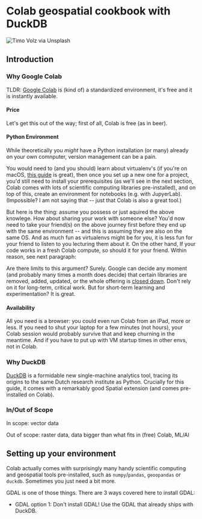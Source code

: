 # Colab geospatial cookbook with DuckDB

![Timo Volz via Unsplash](https://images.unsplash.com/photo-1597760078652-6359f83febaf?q=80&w=960&auto=format&fit=crop&ixlib=rb-4.1.0&ixid=M3wxMjA3fDB8MHxwaG90by1wYWdlfHx8fGVufDB8fHx8fA%3D%3D)

## Introduction

### Why Google Colab

TLDR: [Google Colab](https://colab.research.google.com/) is (kind of) a standardized environment, it's free and it is instantly available.

#### Price
Let's get this out of the way; first of all, Colab is free (as in beer).


#### Python Environment

While theoretically you _might_ have a Python installation (or many) already on your own comnputer, version management can be a pain.

You would need to (and you should) learn about virtualenv's (if you're on macOS, [this guide](https://medium.com/marvelous-mlops/the-rightway-to-install-python-on-a-mac-f3146d9d9a32) is great), then once you set up a new one for a project, you'd still need to install your prerequisites (as we'll see in the next section, Colab comes with lots of scientific computing libraries pre-installed), and on top of this, create an environment for notebooks (e.g. with JupyerLab). (Impossible? I am not saying that -- just that Colab is also a great tool.)

But here is the thing: assume you possess or just aquired the above knowlege. How about sharing your work with someone else? You'd now need to take your friend(s) on the above journey first before they end up with the same environment -- and this is assuming they are also on the same OS. And as much fun as virtualenvs might be for you, it is less fun for your friend to listen to you lecturing them about it. On the other hand, If your code works in a fresh Colab compute, so should it for your friend. Within reason, see next paragraph:

Are there limits to this argument? Surely. Google can decide any moment (and probably many times a month does decide) that certain libraries are removed, added, updated, or the whole offering is [closed down](https://killedbygoogle.com/). Don't rely on it for long-term, critical work. But for short-term learning and experimentation? It is great.

#### Availability

All you need is a browser: you could even run Colab from an iPad, more or less. If you need to shut your laptop for a few minutes (not hours), your Colab session would probably survive that and keep churning in the meantime. And if you have to put up with VM startup times in other envs, not in Colab.

### Why DuckDB

[DuckDB](https://duckdb.org/) is a formidable new single-machine analytics tool, tracing its origins to the same Dutch research institute as Python. Crucially for this guide, it comes with a remarkably good Spatial extension (and comes pre-installed on Colab).

### In/Out of Scope

In scope: vector data

Out of scope: raster data, data bigger than what fits in (free) Colab, ML/AI

## Setting up your environment

Colab actually comes with surprisingly many handy scientific computing and geospatial tools pre-installed, such as `numpy`/`pandas`, `geoopandas` or `duckdb`. Sometimes you just need a bit more.

GDAL is one of those things. There are 3 ways covered here to install GDAL:
- GDAL option 1: Don't install GDAL! Use the GDAL that already ships with DuckDB.
